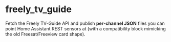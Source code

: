 # freely_tv_guide
Fetch the Freely TV-Guide API and publish **per‑channel JSON** files you can point Home Assistant REST sensors at (with a compatibility block mimicking the old Freesat/Freeview card shape).
